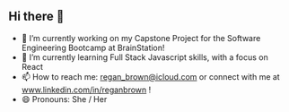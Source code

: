 ## Hi there 👋
- 🔭 I’m currently working on my Capstone Project for the Software Engineering Bootcamp at BrainStation!
- 🌱 I’m currently learning Full Stack Javascript skills, with a focus on React
- 📫 How to reach me: regan_brown@icloud.com or connect with me at www.linkedin.com/in/reganbrown ! 
- 😄 Pronouns: She / Her
